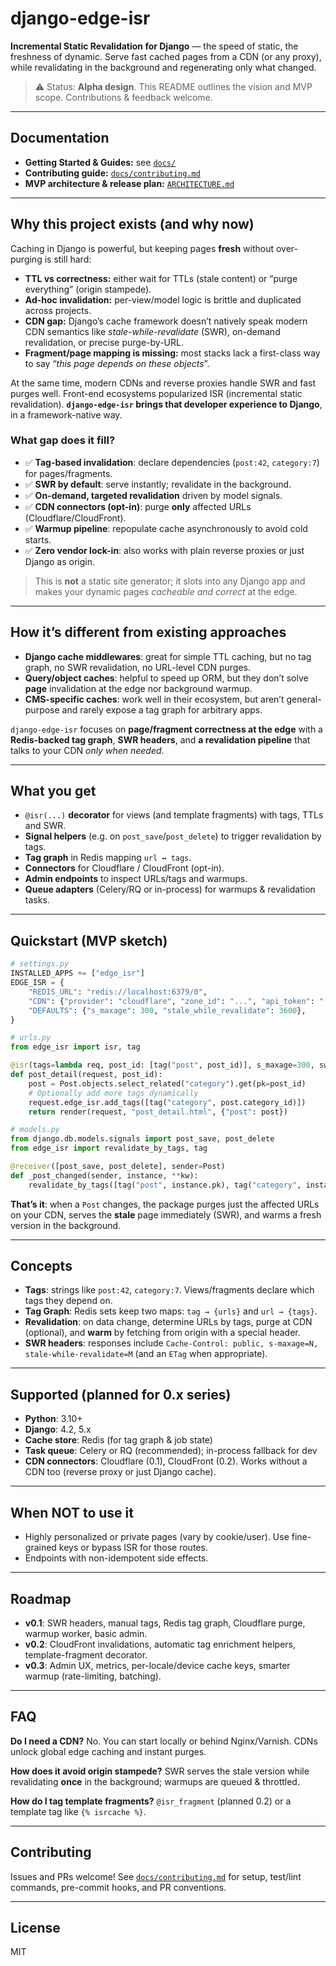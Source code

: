 # django-edge-isr

**Incremental Static Revalidation for Django** — the speed of static, the freshness of dynamic. Serve fast cached pages from a CDN (or any proxy), while revalidating in the background and regenerating only what changed.

> ⚠️ Status: **Alpha design**. This README outlines the vision and MVP scope. Contributions & feedback welcome.

---

## Documentation

- **Getting Started & Guides:** see [`docs/`](./docs/)
- **Contributing guide:** [`docs/contributing.md`](./docs/contributing.md)
- **MVP architecture & release plan:** [`ARCHITECTURE.md`](./ARCHITECTURE.md)

---

## Why this project exists (and why now)

Caching in Django is powerful, but keeping pages **fresh** without over-purging is still hard:

- **TTL vs correctness:** either wait for TTLs (stale content) or “purge everything” (origin stampede).
- **Ad-hoc invalidation:** per-view/model logic is brittle and duplicated across projects.
- **CDN gap:** Django’s cache framework doesn’t natively speak modern CDN semantics
  like _stale-while-revalidate_ (SWR), on-demand revalidation, or precise purge-by-URL.
- **Fragment/page mapping is missing:** most stacks lack a first-class way to say “_this page depends on these objects_”.

At the same time, modern CDNs and reverse proxies handle SWR and fast purges well. Front-end ecosystems popularized ISR (incremental static revalidation). **`django-edge-isr` brings that developer experience to Django**, in a framework-native way.

### What gap does it fill?

- ✅ **Tag-based invalidation**: declare dependencies (`post:42`, `category:7`) for pages/fragments.
- ✅ **SWR by default**: serve instantly; revalidate in the background.
- ✅ **On-demand, targeted revalidation** driven by model signals.
- ✅ **CDN connectors (opt-in)**: purge **only** affected URLs (Cloudflare/CloudFront).
- ✅ **Warmup pipeline**: repopulate cache asynchronously to avoid cold starts.
- ✅ **Zero vendor lock-in**: also works with plain reverse proxies or just Django as origin.

> This is **not** a static site generator; it slots into any Django app and makes your dynamic pages _cacheable and correct_ at the edge.

---

## How it’s different from existing approaches

- **Django cache middlewares**: great for simple TTL caching, but no tag graph, no SWR revalidation, no URL-level CDN purges.
- **Query/object caches**: helpful to speed up ORM, but they don’t solve **page** invalidation at the edge nor background warmup.
- **CMS-specific caches**: work well in their ecosystem, but aren’t general-purpose and rarely expose a tag graph for arbitrary apps.

`django-edge-isr` focuses on **page/fragment correctness at the edge** with a **Redis-backed tag graph**, **SWR headers**, and **a revalidation pipeline** that talks to your CDN _only when needed_.

---

## What you get

- `@isr(...)` **decorator** for views (and template fragments) with tags, TTLs and SWR.
- **Signal helpers** (e.g. on `post_save`/`post_delete`) to trigger revalidation by tags.
- **Tag graph** in Redis mapping `url ↔ tags`.
- **Connectors** for Cloudflare / CloudFront (opt-in).
- **Admin endpoints** to inspect URLs/tags and warmups.
- **Queue adapters** (Celery/RQ or in-process) for warmups & revalidation tasks.

---

## Quickstart (MVP sketch)

```python
# settings.py
INSTALLED_APPS += ["edge_isr"]
EDGE_ISR = {
    "REDIS_URL": "redis://localhost:6379/0",
    "CDN": {"provider": "cloudflare", "zone_id": "...", "api_token": "..."},
    "DEFAULTS": {"s_maxage": 300, "stale_while_revalidate": 3600},
}
````

```python
# urls.py
from edge_isr import isr, tag

@isr(tags=lambda req, post_id: [tag("post", post_id)], s_maxage=300, swr=3600)
def post_detail(request, post_id):
    post = Post.objects.select_related("category").get(pk=post_id)
    # Optionally add more tags dynamically
    request.edge_isr.add_tags([tag("category", post.category_id)])
    return render(request, "post_detail.html", {"post": post})
```

```python
# models.py
from django.db.models.signals import post_save, post_delete
from edge_isr import revalidate_by_tags, tag

@receiver([post_save, post_delete], sender=Post)
def _post_changed(sender, instance, **kw):
    revalidate_by_tags([tag("post", instance.pk), tag("category", instance.category_id)])
```

**That’s it**: when a `Post` changes, the package purges just the affected URLs on your CDN, serves the **stale** page immediately (SWR), and warms a fresh version in the background.

---

## Concepts

* **Tags**: strings like `post:42`, `category:7`. Views/fragments declare which tags they depend on.
* **Tag Graph**: Redis sets keep two maps: `tag → {urls}` and `url → {tags}`.
* **Revalidation**: on data change, determine URLs by tags, purge at CDN (optional), and **warm** by fetching from origin with a special header.
* **SWR headers**: responses include `Cache-Control: public, s-maxage=N, stale-while-revalidate=M` (and an `ETag` when appropriate).

---

## Supported (planned for 0.x series)

* **Python**: 3.10+
* **Django**: 4.2, 5.x
* **Cache store**: Redis (for tag graph & job state)
* **Task queue**: Celery or RQ (recommended); in-process fallback for dev
* **CDN connectors**: Cloudflare (0.1), CloudFront (0.2). Works without a CDN too (reverse proxy or just Django cache).

---

## When NOT to use it

* Highly personalized or private pages (vary by cookie/user). Use fine-grained keys or bypass ISR for those routes.
* Endpoints with non-idempotent side effects.

---

## Roadmap

* **v0.1**: SWR headers, manual tags, Redis tag graph, Cloudflare purge, warmup worker, basic admin.
* **v0.2**: CloudFront invalidations, automatic tag enrichment helpers, template-fragment decorator.
* **v0.3**: Admin UX, metrics, per-locale/device cache keys, smarter warmup (rate-limiting, batching).

---

## FAQ

**Do I need a CDN?**
No. You can start locally or behind Nginx/Varnish. CDNs unlock global edge caching and instant purges.

**How does it avoid origin stampede?**
SWR serves the stale version while revalidating **once** in the background; warmups are queued & throttled.

**How do I tag template fragments?**
`@isr_fragment` (planned 0.2) or a template tag like `{% isrcache %}`.

---

## Contributing

Issues and PRs welcome! See [`docs/contributing.md`](./docs/contributing.md) for setup, test/lint commands, pre-commit hooks, and PR conventions.

---

## License

MIT
